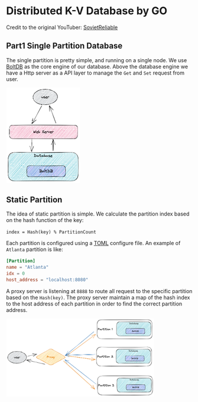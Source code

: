 # Distributed K-V Database by GO

Credit to the original YouTuber: [SovietReliable](https://www.youtube.com/channel/UC3Lhz4sPFPbH2TDtTxmNiQg)

## Part1 Single Partition Database

The single partition is pretty simple, and running on a single node. We use [BoltDB](https://github.com/boltdb/bolt) as the core engine of our database. Above the database engine we have a Http server as a API layer to manage the `Get` and `Set` request from user.

<img src="./resources/imgs/single_partition_draw.png" alt="drawing" width="200"/>

## Static Partition

The idea of static partition is simple. We calculate the partition index based on the hash function of the key:

`index = Hash(key) % PartitionCount`

Each partition is configured using a [TOML](https://github.com/toml-lang/toml) configure file. An example of `Atlanta` partition is like:

```toml
[Partition]
name = "Atlanta"
idx = 0
host_address = "localhost:8080"
```

A proxy server is listening at `8888` to route all request to the specific partition based on the `Hash(key)`. The proxy server maintain a map of the hash index to the host address of each partition in order to find the correct partition address.

<img src="./resources/imgs/static_partition_draw.png" alt="drawing" width="400">

